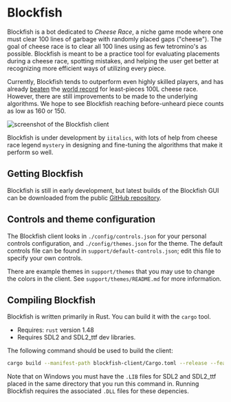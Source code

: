 # Blockfish

Blockfish is a bot dedicated to *Cheese Race*, a niche game mode where one must clear 100
lines of garbage with randomly placed gaps ("cheese"). The goal of cheese race is to clear
all 100 lines using as few tetromino's as possible. Blockfish is meant to be a practice
tool for evaluating placements during a cheese race, spotting mistakes, and helping the
user get better at recognizing more efficient ways of utilizing every piece.

Currently, Blockfish tends to outperform even highly skilled players, and has already
[beaten](https://jstris.jezevec10.com/replay/53445238) the [world
record](https://jstris.jezevec10.com/replay/54532835) for least-pieces 100L cheese
race. However, there are still improvements to be made to the underlying algorithms. We
hope to see Blockfish reaching before-unheard piece counts as low as 160 or 150.

![screenshot of the Blockfish client](https://raw.githubusercontent.com/iitalics/blockfish/dev/support/readme-screenshot.png)

Blockfish is under development by `iitalics`, with lots of help from cheese race legend
`mystery` in designing and fine-tuning the algorithms that make it perform so well.

## Getting Blockfish

Blockfish is still in early development, but latest builds of the Blockfish GUI can be
downloaded from the public [GitHub repository](https://github.com/iitalics/blockfish/releases).

## Controls and theme configuration

The Blockfish client looks in `./config/controls.json` for your personal controls
configuration, and `./config/themes.json` for the theme. The default controls file can be
found in `support/default-controls.json`; edit this file to specify your own controls.

There are example themes in `support/themes` that you may use to change the colors in the
client. See `support/themes/README.md` for more information.

## Compiling Blockfish

Blockfish is written primarily in Rust. You can build it with the `cargo` tool.

* Requires: `rust` version 1.48
* Requires SDL2 and SDL2_ttf dev libraries.

The following command should be used to build the client:

```sh
cargo build --manifest-path blockfish-client/Cargo.toml --release --features msgbox
```

Note that on Windows you must have the `.LIB` files for SDL2 and SDL2_ttf placed in the
same directory that you run this command in. Running Blockfish requires the associated
`.DLL` files for these depencies.
